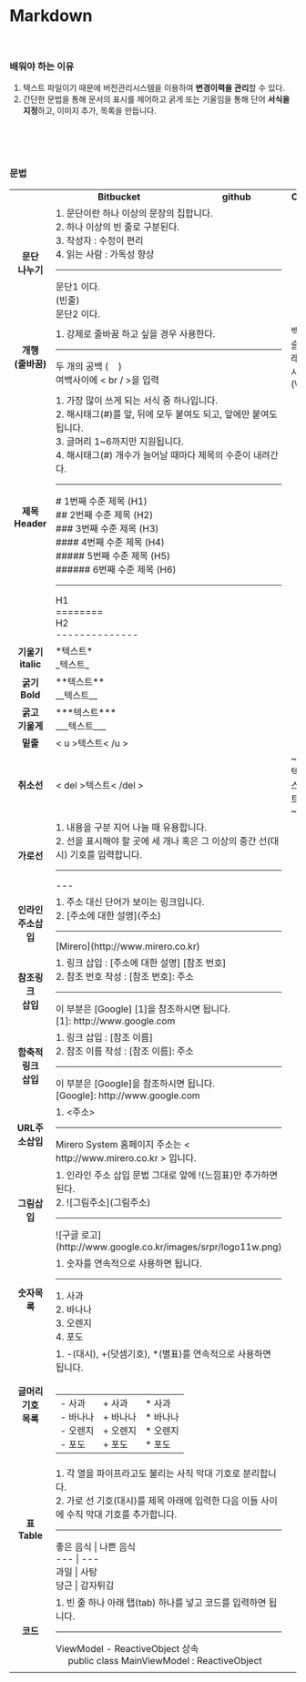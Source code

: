 Markdown
====
<br />

### 배워야 하는 이유

1.	텍스트 파일이기 때문에 버전관리시스템을 이용하여 **변경이력을 관리**할 수 있다.<br />
2.	간단한 문법을 통해 문서의 표시를 제어하고 굵게 또는 기울임을 통해 단어 **서식을 지정**하고, 이미지 추가, 목록을 만듭니다.
<br />
<br />
<br />

### 문법


<table>
<tr style=text-align:center>
<td></td>
<td><strong>Bitbucket</strong></td>
<td><strong>github</strong></td>
<td><strong>Or</strong></td>
<td><strong>	… to Get</strong></td>
</tr>
<tr>
<td style=text-align:center><strong>문단<br />나누기</strong></td>
<td colspan=2>1. 문단이란 하나 이상의 문장의 집합니다.<br>2. 하나 이상의 빈 줄로 구분된다.<br />3. 작성자 : 수정이 편리<br />4. 읽는 사람 : 가독성 향상<br /><hr>문단1 이다.<br>(빈줄)<br>문단2 이다.</td>
<td></td>
<td>문단1 이다.<br><br>문단2 이다.</td>
</tr>
<tr>
<td style=text-align:center><strong>개행<br />(줄바꿈)</strong></td>
<td colspan=2>1. 강제로 줄바꿈 하고 싶을 경우 사용한다.<br /><hr>두 개의 공백 (&nbsp&nbsp&nbsp&nbsp)<br />여백사이에 < br / >을 입력</td>
<td>백 슬래시 (\)</td>
<td>문단 1이다.<br />문단 2이다.</td>
</tr>
<tr>
<td style=text-align:center><strong>제목<br />Header</strong></td>
<td colspan=2>1. 가장 많이 쓰게 되는 서식 중 하나입니다.<br />2. 해시태그(#)를 앞, 뒤에 모두 붙여도 되고, 앞에만 붙여도 됩니다. <br />3. 글머리 1~6까지만 지원됩니다.<br />4. 해시태그(#) 개수가 늘어날 때마다 제목의 수준이 내려간다.<br /><hr># 1번째 수준 제목 (H1) <br />## 2번째 수준 제목 (H2) <br />### 3번째 수준 제목 (H3) <br />#### 4번째 수준 제목 (H4) <br />##### 5번째 수준 제목 (H5) <br />###### 6번째 수준 제목 (H6) <br /><hr>H1<br />========<br />H2<br />--------------</td>
<td></td>
<td><h1>H1</h1><h2>H2</h2><h3>H3</h3><h4>H4</h4><h5>H5</h5><h6>H6</h6></td>
</tr>
<tr>
<td style=text-align:center><strong>기울기<br />italic</strong></td>
<td colspan=2>*텍스트*<br />_텍스트_</td>
<td></td>
<td><em>텍스트</em></td>
</tr>
<tr>
<td style=text-align:center><strong>굵기<br />Bold</strong></td>
<td colspan=2>**텍스트**<br />__텍스트__</td>
<td></td>
<td><strong>텍스트</strong></td>
</tr>
<tr>
<td style=text-align:center><strong>굵고<br />기울게</strong></td>
<td colspan=2>***텍스트***<br />___텍스트___</td>
<td></td>
<td><strong><em>텍스트</em></strong></td>
</tr>
<tr>
<td style=text-align:center><strong>밑줄</strong></td>
<td colspan=2>< u >텍스트< /u ></td>
<td></td>
<td><u>텍스트</u></td>
</tr>
<tr>
<td style=text-align:center><strong>취소선</strong></td>
<td colspan=2>< del >텍스트< /del ></td>
<td>~~텍스트~~</td>
<td><del>텍스트</del></td>
</tr>
<tr>
<td style=text-align:center><strong>가로선</strong></td>
<td colspan=2>1. 내용을 구분 지어 나눌 때 유용합니다.<br />2. 선을 표시해야 할 곳에 세 개나 혹은 그 이상의 중간 선(대시) 기호를 입력합니다.<br /><hr>---</td>
<td></td>
<td><hr></td>
</tr>
<tr>
<td style=text-align:center><strong>인라인<br />주소삽입</strong></td>
<td colspan=2>1. 주소 대신 단어가 보이는 링크입니다.<br />2. [주소에 대한 설명](주소)<br /><hr>[Mirero](http://www.mirero.co.kr)</td>
<td></td>
<td><a href="http://www.mirero.co.kr">Mirero</a></td>
</tr>
<tr>
<td style=text-align:center><strong>참조링크<br />삽입</strong></td>
<td colspan=2>1. 링크 삽입 : [주소에 대한 설명] [참조 번호]<br />2. 참조 번호 작성 : [참조 번호]: 주소<br /><hr>이 부분은 [Google] [1]을 참조하시면 됩니다.<br />[1]: http://www.google.com</td>
<td></td>
<td>이 부분은 <a href="http://www.google.com">Google 1</a>을 참조하시면 됩니다.</td>
</tr>
<tr>
<td style=text-align:center><strong>함축적링크<br />삽입<strong></strong></td>
<td colspan=2>1. 링크 삽입 : [참조 이름]<br />2. 참조 이름 작성 : [참조 이름]: 주소<br /><hr>이 부분은 [Google]을 참조하시면 됩니다.<br />[Google]: http://www.google.com</td>
<td></td>
<td>이 부분은 [<a href="www/google.com">Google</a>]을 참조하시면 됩니다.<br />[<a href="www/google.com">Google</a>]: http://www.google.com</td>
</tr>
<tr>
<td style=text-align:center><strong>URL주소삽입<strong></strong></td>
<td colspan=2>1. <주소><br /><hr>Mirero System 홈페이지 주소는 < http://www.mirero.co.kr > 입니다.</td>
<td></td>
<td>Mirero System 홈페이지 주소는 <a href="http://www.mirero.co.kr">http://www.mirero.co.kr</a> 입니다.</td>
</tr>
<tr>
<td style=text-align:center><strong>그림삽입<strong></strong></td>
<td colspan=2>1. 인라인 주소 삽입 문법 그대로 앞에 !(느낌표)만 추가하면 된다.<br />2. ![그림주소](그림주소)<br /><hr>![구글 로고](http://www.google.co.kr/images/srpr/logo11w.png)</td>
<td></td>
<td><img src="http://www.google.co.kr/images/srpr/logo11w.png" /></td>
</tr>
<tr>
<td style=text-align:center><strong>숫자목록</strong></td>
<td colspan=2>1. 숫자를 연속적으로 사용하면 됩니다.<br /><hr>1. 사과<br />2. 바나나<br />3. 오렌지<br />4. 포도</td>
<td></td>
<td><ol><li>사과</li><li>바나나</li><li>오렌지</li><li>포도</li></ol></td>
</tr>
<tr>
<td style=text-align:center><strong>글머리기호<br />목록</strong></td>
<td colspan=2>1. -(대시), +(덧셈기호), *(별표)를 연속적으로 사용하면 됩니다.<br /><br /><table><tr><td>- 사과<br />- 바나나<br />- 오렌지<br />- 포도</td><td>+ 사과<br />+ 바나나<br />+ 오렌지<br />+ 포도</td><td>* 사과<br />* 바나나<br />* 오렌지<br />* 포도</td></table></td>
<td></td>
<td><ul><li>사과</li><li>바나나</li><li>오렌지</li><li>포도</li></ul></td>
</tr>
<tr>
<td style=text-align:center><strong>표<br />Table</strong></td>
<td colspan=2>1. 각 열을 파이프라고도 불리는 사직 막대 기호로 분리합니다.<br />2. 가로 선 기호(대시)를 제목 아래에 입력한 다음 이들 사이에 수직 막대 기호를 추가합니다.<br /><hr>좋은 음식 | 나쁜 음식<br />--- | ---<br />과일 | 사탕<br />당근 | 감자튀김</td>
<td></td>
<td><table><tr><td>좋은 음식</td><td>나쁜 음식</td></tr><tr><td>과일</td><td>사탕</td></tr><tr><td>당근</td><td>감자튀김</td></tr></table></td>
</tr>
<tr>
<td style=text-align:center><strong>코드</strong></td>
<td colspan=2>1. 빈 줄 하나 아래 탭(tab) 하나를 넣고 코드를 입력하면 됩니다.<br /><hr>ViewModel - ReactiveObject 상속<br />&nbsp;&nbsp;&nbsp;&nbsp;&nbsp;public class MainViewModel : ReactiveObject</td>
<td></td>
<td>ViewModel - ReactiveObject 상속<br /><code>public class MainViewModel : ReactiveObject</code></td>
</tr>
<tr><td style=text-align:center><strong></strong></td><td></td><td></td><td></td><td></td></tr></table>

